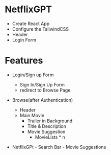 # NetflixGPT 
 - Create React App
 - Configure the TailwindCSS
 - Header
 - Login Form

 # Features
 - Login/Sign up Form
      - Sign In/Sign Up Form
      - redirect to Browse Page

 - Browse(after Authentication)
      - Header 
      - Main Movie
        - Trailer in Background
        - Title & Description
        - Movie Suggestion
           - MovieLists * n

- NetflixGPt 
      - Search Bar
      - Movie Suggestions